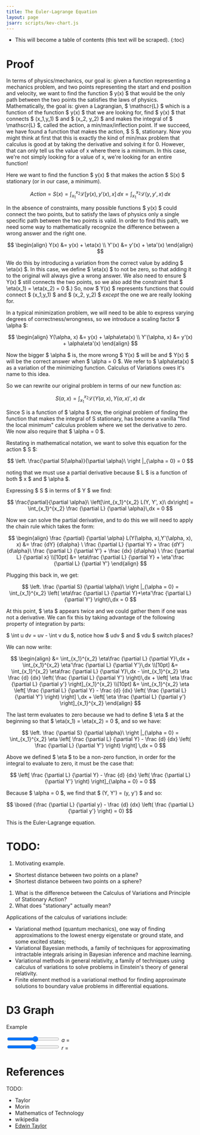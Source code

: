 ```yaml
---
title: The Euler-Lagrange Equation
layout: page
jsarr: scripts/kev-chart.js
---
```


* This will become a table of contents (this text will be scraped).
{:toc}

# Proof

In terms of physics/mechanics, our goal is: given a function representing a mechanics problem, and two points representing the start and end position and velocity, we want to find the function $ y(x) $ that would be the only path between the two points the satisfies the laws of physics. Mathematically, the goal is: given a Lagrangian, $ \mathscr{L} $ which is a function of the function $ y(x) $ that we are looking for, find $ y(x) $ that connects $ (x_1,y_1) $ and $ (x_2, y_2) $ and makes the integral of $ \mathscr{L} $, called the action, a min/max/inflection point. If we succeed, we have found a function that makes the action, $ S $, stationary. Now you might think at first that this is exactly the kind of min/max problem that calculus is good at by taking the derivative and solving it for 0. However, that can only tell us the value of x where there is a minimum. In this case, we're not simply looking for a value of x, we're looking for an entire function!

Here we want to find the function $ y(x) $ that makes the action $ S(x) $ stationary (or in our case, a minimum).

$$ Action = S(x)=\int_{x_1}^{x_2} \mathscr{L}[y(x),y'(x),x]\,dx = \int_{x_1}^{x_2} \mathscr{L}(y,y',x)\,dx $$

In the absence of constraints, many possible functions $ y(x) $ could connect the two points, but to satisfy the laws of physics only a single specific path between the two points is valid. In order to find this path, we need some way to mathematically recognize the difference between a wrong answer and the right one.

$$
\begin{align}
Y(x) &= y(x) + \eta(x) \\
Y'(x) &= y'(x) + \eta'(x)
\end{align}
$$

We do this by introducing a variation from the correct value by adding $ \eta(x) $. In this case, we define $ \eta(x) $ to not be zero, so that adding it to the original will always give a wrong answer. We also need to ensure $ Y(x) $ still connects the two points, so we also add the constraint that $ \eta(x_1) = \eta(x_2) = 0 $.) So, now $ Y(x) $ represents functions that could connect $ (x_1,y_1) $ and $ (x_2, y_2) $ _except_ the one we are really looking for.

In a typical minimization problem, we will need to be able to express varying degrees of correctness/wrongness, so we introduce a scaling factor $ \alpha $:

$$
\begin{align}
Y(\alpha, x) &= y(x) + \alpha\eta(x) \\
Y'(\alpha, x) &= y'(x) + \alpha\eta'(x)
\end{align}
$$

Now the bigger $ \alpha $ is, the more wrong $ Y(x) $ will be and $ Y(x) $ will be the correct answer when $ \alpha = 0 $. We refer to $ \alpha\eta(x) $ as a variation of the minimizing function.  Calculus of Variations owes it's name to this idea.

So we can rewrite our original problem in terms of our new function as:

$$ S(\alpha, x) = \int_{x_1}^{x_2} \mathscr{L}(Y(\alpha, x), Y(\alpha, x)', x)\ dx $$

Since S is a function of $ \alpha $ now, the original problem of finding the function that makes the integral of S stationary, has become a vanilla "find the local minimum" calculus problem where we set the derivative to zero. We now also require that $ \alpha = 0 $.

Restating in mathematical notation, we want to solve this equation for the action $ S $:

$$ \left. \frac{\partial S(\alpha)}{\partial \alpha}\ \right |_{\alpha = 0} = 0 $$

noting that we must use a partial derivative because $ L $ is a function of both $ x $ and $ \alpha $.

Expressing $ S $ in terms of $ Y $ we find:

$$ \frac{\partial}{\partial \alpha}\ \left[\int_{x_1}^{x_2} L(Y, Y', x)\ dx\right]
= \int_{x_1}^{x_2} \frac {\partial L} {\partial \alpha}\,dx = 0
$$

Now we can solve the partial derivative, and to do this we will need to apply the chain rule which takes the form:

$$
\begin{align}
\frac {\partial} {\partial \alpha} L(Y(\alpha, x),Y'(\alpha, x), x)
&= \frac {dY} {d\alpha} \ \frac {\partial L} {\partial Y} + \frac {dY'} {d\alpha}\ \frac {\partial L} {\partial Y'} + \frac {dx} {d\alpha} \ \frac {\partial L} {\partial x} \\[10pt]
&= \eta\frac {\partial L} {\partial Y} + \eta'\frac {\partial L} {\partial Y'}
\end{align}
$$

Plugging this back in, we get:

$$
\left. \frac {\partial S} {\partial \alpha}\ \right |_{\alpha = 0}
= \int_{x_1}^{x_2} \left(  \eta\frac {\partial L} {\partial Y}+\eta'\frac {\partial L} {\partial Y'} \right)\,dx = 0
$$

At this point, $ \eta $ appears twice and we could gather them if one was not a derivative. We can fix this by taking advantage of the following property of integration by parts:

$ \int u dv = uv - \int v du $, notice how $ udv $ and $ vdu $ switch places?

We can now write:

$$
\begin{align}
&= \int_{x_1}^{x_2} \eta\frac {\partial L} {\partial Y}\,dx + \int_{x_1}^{x_2} \eta'\frac {\partial L} {\partial Y'}\,dx \\[10pt]
&= \int_{x_1}^{x_2} \eta\frac {\partial L} {\partial Y}\,dx - \int_{x_1}^{x_2} \eta \frac {d} {dx} \left( \frac {\partial L} {\partial Y'} \right)\,dx + \left[ \eta \frac {\partial L} {\partial y'} \right]_{x_1}^{x_2} \\[10pt]
&= \int_{x_1}^{x_2} \eta \left[ \frac {\partial L} {\partial Y} - \frac {d} {dx} \left( \frac {\partial L} {\partial Y'} \right) \right] \,dx + \left[ \eta \frac {\partial L} {\partial y'} \right]_{x_1}^{x_2}
\end{align}
$$

The last term evaluates to zero because we had to define $ \eta $ at the beginning so that $ \eta(x_1) = \eta(x_2) = 0 $, and so we have:

$$
\left. \frac {\partial S} {\partial \alpha}\ \right |_{\alpha = 0}
= \int_{x_1}^{x_2} \eta \left[ \frac {\partial L} {\partial Y} - \frac {d} {dx} \left( \frac {\partial L} {\partial Y'} \right) \right] \,dx = 0
$$

Above we defined $ \eta $ to be a non-zero function, in order for the integral to evaluate to zero, it must be the case that:

$$
\left[ \frac {\partial L} {\partial Y} - \frac {d} {dx} \left( \frac {\partial L} {\partial Y'} \right) \right]_{\alpha = 0} = 0
$$

Because $ \alpha = 0 $, we find that $ (Y, Y') = (y, y') $ and so:

$$
\boxed {\frac {\partial L} {\partial y} - \frac {d} {dx} \left( \frac {\partial L} {\partial y'} \right) = 0}
$$

This is the Euler-Lagrange equation.

# TODO:

1. Motivating example.
* Shortest distance between two points on a plane?
* Shortest distance between two points on a sphere?
1. What is the difference between the Calculus of Variations and Principle of Stationary Action?
1. What does "stationary" actually mean?

Applications of the calculus of variations include:

* Variational method (quantum mechanics), one way of finding approximations to the lowest energy eigenstate or ground state, and some excited states;
* Variational Bayesian methods, a family of techniques for approximating intractable integrals arising in Bayesian inference and machine learning.
* Variational methods in general relativity, a family of techniques using calculus of variations to solve problems in Einstein's theory of general relativity.
* Finite element method is a variational method for finding approximate solutions to boundary value problems in differential equations.


# D3 Graph

Example

<style>

body {
  width: 960px;
  height: 500px;
  position: relative;
}

.axis path,
.axis line {
  fill: none;
  stroke: white;
  shape-rendering: crispEdges;
}

.axis text {
  font: 10px sans-serif;
  stroke: white;
}

.line {
  fill: none;
  stroke-linecap: round;
  stroke: white;
}

line {
  stroke: white;
  shape-rendering: crispEdges;
}

form {
  position: absolute;
  bottom: 27px;
  right: 50px;
}

input {
  width: 140px;
}

output {
  display: inline-block;
  width: 3.5em;
}

</style>


<div id="kdgform">
  <div id="acceleration">
    <input type="range" min="0" max="1" step=".01" value=".55">
    <span><i>a</i> = <output name="acceleration"></output></span>
  </div>
  <div id="reflection">
    <input type="range" min="0" max="1" step=".01" value=".5">
    <span><i>r</i> = <output name="reflection"></output></span>
  </div>
</div>

# References
TODO:

* Taylor
* Morin
* Mathematics of Technology
* wikipedia
* [Edwin Taylor](http://www.eftaylor.com/leastaction.html)
